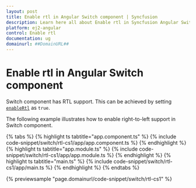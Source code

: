 ```yaml
---
layout: post
title: Enable rtl in Angular Switch component | Syncfusion
description: Learn here all about Enable rtl in Syncfusion Angular Switch component of Syncfusion Essential JS 2 and more.
platform: ej2-angular
control: Enable rtl 
documentation: ug
domainurl: ##DomainURL##
---
```


# Enable rtl in Angular Switch component

Switch component has RTL support. This can be achieved by setting [`enableRtl`](https://ej2.syncfusion.com/angular/documentation/api/switch#enablertl) as `true`.

The following example illustrates how to enable right-to-left support in Switch component.

{% tabs %}
{% highlight ts tabtitle="app.component.ts" %}
{% include code-snippet/switch/rtl-cs1/app/app.component.ts %}
{% endhighlight %}
{% highlight ts tabtitle="app.module.ts" %}
{% include code-snippet/switch/rtl-cs1/app/app.module.ts %}
{% endhighlight %}
{% highlight ts tabtitle="main.ts" %}
{% include code-snippet/switch/rtl-cs1/app/main.ts %}
{% endhighlight %}
{% endtabs %}
  
{% previewsample "page.domainurl/code-snippet/switch/rtl-cs1" %}